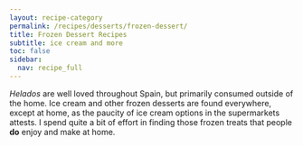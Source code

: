 ```yaml
---
layout: recipe-category
permalink: /recipes/desserts/frozen-dessert/
title: Frozen Dessert Recipes
subtitle: ice cream and more
toc: false
sidebar:
  nav: recipe_full
---
```

*Helados* are well loved throughout Spain, but primarily consumed outside of the home. Ice cream and other frozen desserts are found everywhere, except at home, as the paucity of ice cream options in the supermarkets attests. I spend quite a bit of effort in finding those frozen treats that people **do** enjoy and make at home.